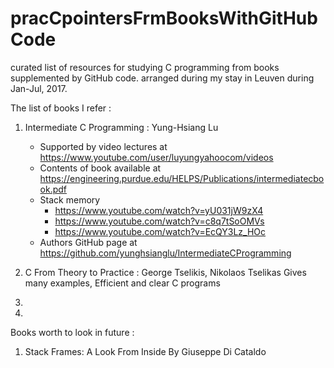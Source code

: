 # pracCpointersFrmBooksWithGitHubCode
curated list of resources for studying C programming from books supplemented by GitHub code.
arranged during my stay in Leuven during Jan-Jul, 2017.

The list of books I refer : 
1. Intermediate C Programming : Yung-Hsiang Lu
   * Supported by video lectures at https://www.youtube.com/user/luyungyahoocom/videos
   * Contents of book available at https://engineering.purdue.edu/HELPS/Publications/intermediatecbook.pdf
   * Stack memory 
     + https://www.youtube.com/watch?v=yU031jW9zX4
     + https://www.youtube.com/watch?v=c8q7tSoOMVs
     + https://www.youtube.com/watch?v=EcQY3Lz_HOc
   * Authors GitHub page at https://github.com/yunghsianglu/IntermediateCProgramming

2. C From Theory to Practice : George Tselikis, Nikolaos Tselikas 
   Gives many examples, Efficient and clear C programs

3. 

4.

Books worth to look in future : 
1. Stack Frames: A Look From Inside By Giuseppe Di Cataldo



